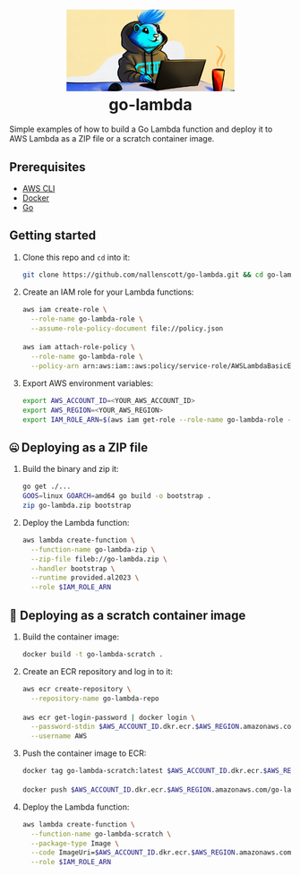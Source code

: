 <h1 align="center">
  <img src="go.png" width=300 alt=""><br>
  go-lambda<br>
</h1>

Simple examples of how to build a Go Lambda function and deploy it to AWS Lambda as a ZIP file or a scratch container image.

## Prerequisites

- [AWS CLI](https://aws.amazon.com/cli/)
- [Docker](https://docs.docker.com/get-docker/)
- [Go](https://golang.org/doc/install)

## Getting started

1. Clone this repo and `cd` into it:

    ```bash
    git clone https://github.com/nallenscott/go-lambda.git && cd go-lambda
    ```

2. Create an IAM role for your Lambda functions:

    ```bash
    aws iam create-role \
      --role-name go-lambda-role \
      --assume-role-policy-document file://policy.json

    aws iam attach-role-policy \
      --role-name go-lambda-role \
      --policy-arn arn:aws:iam::aws:policy/service-role/AWSLambdaBasicExecutionRole
    ```

3. Export AWS environment variables:

    ```bash
    export AWS_ACCOUNT_ID=<YOUR_AWS_ACCOUNT_ID>
    export AWS_REGION=<YOUR_AWS_REGION>
    export IAM_ROLE_ARN=$(aws iam get-role --role-name go-lambda-role --query Role.Arn --output text)
    ```

## :zipper_mouth_face: Deploying as a ZIP file

1. Build the binary and zip it:

    ```bash
    go get ./...
    GOOS=linux GOARCH=amd64 go build -o bootstrap .
    zip go-lambda.zip bootstrap
    ```

2. Deploy the Lambda function:

    ```bash
    aws lambda create-function \
      --function-name go-lambda-zip \
      --zip-file fileb://go-lambda.zip \
      --handler bootstrap \
      --runtime provided.al2023 \
      --role $IAM_ROLE_ARN
    ```

## :whale: Deploying as a scratch container image

1. Build the container image:

    ```bash
    docker build -t go-lambda-scratch .
    ```

2. Create an ECR repository and log in to it:

    ```bash
    aws ecr create-repository \
      --repository-name go-lambda-repo

    aws ecr get-login-password | docker login \
      --password-stdin $AWS_ACCOUNT_ID.dkr.ecr.$AWS_REGION.amazonaws.com \
      --username AWS
    ```

3. Push the container image to ECR:

    ```bash
    docker tag go-lambda-scratch:latest $AWS_ACCOUNT_ID.dkr.ecr.$AWS_REGION.amazonaws.com/go-lambda-repo:latest

    docker push $AWS_ACCOUNT_ID.dkr.ecr.$AWS_REGION.amazonaws.com/go-lambda-repo:latest
    ```

4. Deploy the Lambda function:

    ```bash
    aws lambda create-function \
      --function-name go-lambda-scratch \
      --package-type Image \
      --code ImageUri=$AWS_ACCOUNT_ID.dkr.ecr.$AWS_REGION.amazonaws.com/go-lambda-repo:latest \
      --role $IAM_ROLE_ARN
    ```

